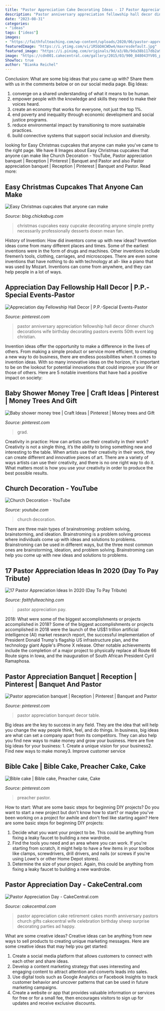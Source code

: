 ```yaml
---
title: "Pastor Appreciation Cake Decorating Ideas - 17 Pastor Appreciation Ideas In 2020 (day To Pay Tribute)"
description: "Pastor anniversary appreciation fellowship hall decor dinner church decorations wife birthday decorating pastors events 50th event log christian"
date: "2023-08-31"
categories:
- "ideas"
tags: ["ideas"]
images:
- "https://faithfulteaching.com/wp-content/uploads/2020/06/pastor-appreciation-ideas.jpg"
featuredImage: "https://i.ytimg.com/vi/1R5bDACWDw4/maxresdefault.jpg"
featured_image: "https://i.pinimg.com/originals/9d/a3/8b/9da38b117db2a9d49a4a051344ef09d5.jpg"
image: "https://cdn001.cakecentral.com/gallery/2015/03/900_848043YV0S_pastor-appreciation-day.jpg"
ShowToc: true
author: "Bianka Reichel"
---
```



Conclusion: What are some big ideas that you came up with? Share them with us in the comments below or on our social media page.
Big Ideas:
1. converge on a shared understanding of what it means to be human. 
2. empower people with the knowledge and skills they need to make their voices heard. 
3. create an economy that works for everyone, not just the top 1%. 
4. end poverty and inequality through economic development and social justice programs. 
5. reduce environmental impact by transitioning to more sustainable practices. 
6. build connective systems that support social inclusion and diversity. 

	

		
looking for Easy Christmas cupcakes that anyone can make you've came to the right page. We have 8 Images about Easy Christmas cupcakes that anyone can make like Church Decoration - YouTube, Pastor appreciation banquet | Reception | Pinterest | Banquet and Pastor and also Pastor appreciation banquet | Reception | Pinterest | Banquet and Pastor. Read more:
		
    
## Easy Christmas Cupcakes That Anyone Can Make

<img loading=lazy src="https://blog.chickabug.com/wp-content/uploads/2014/12/easy-christmas-cupcakes.jpg" onerror="this.onerror=null;this.src='https://tse3.mm.bing.net/th?id=OIP.0R3f4U-OCzeVNxIm75DHpgHaLK&amp;pid=15.1';" alt="Easy Christmas cupcakes that anyone can make">

_Source: blog.chickabug.com_

>christmas cupcakes easy cupcake decorating anyone simple pretty necessarily professionally desserts doesn mean fan. 

	

History of Invention: How did inventors come up with new ideas?
Invention ideas come from many different places and times. Some of the earliest inventions were in the form of drugs and machines. Other inventions include firemen’s tools, clothing, carriages, and microscopes. There are even some inventions that have nothing to do with technology at all- like a piano that was used by Mozart. Inventions can come from anywhere, and they can help people in a lot of ways.

    
## Appreciation Day Fellowship Hall Decor | P.P.-Special Events-Pastor

<img loading=lazy src="https://s-media-cache-ak0.pinimg.com/736x/f9/73/7b/f9737ba4b41e0f2f40e9b72b2265a529--pastor-anniversary-anniversary-dinner.jpg" onerror="this.onerror=null;this.src='https://tse2.mm.bing.net/th?id=OIP.nv_iw0PJ7HuSYsfFO-yrEwHaFj&amp;pid=15.1';" alt="Appreciation day Fellowship Hall Decor | P.P.-Special Events-Pastor">

_Source: pinterest.com_

>pastor anniversary appreciation fellowship hall decor dinner church decorations wife birthday decorating pastors events 50th event log christian. 

	

Invention ideas offer the opportunity to make a difference in the lives of others. From making a simple product or service more efficient, to creating a new way to do business, there are endless possibilities when it comes to invention ideas. With so many innovative ideas on the horizon, it's important to be on the lookout for potential innovations that could improve your life or those of others. Here are 5 notable inventions that have had a positive impact on society: 
    
## Baby Shower Money Tree | Craft Ideas | Pinterest | Money Trees And Gift

<img loading=lazy src="https://s-media-cache-ak0.pinimg.com/736x/0c/b1/ef/0cb1eff4a2850f82e63bc9d4f0a1c117.jpg" onerror="this.onerror=null;this.src='https://tse3.mm.bing.net/th?id=OIP.0arpLJpCKzi5tvkzKQublQHaJ4&amp;pid=15.1';" alt="Baby shower money tree | Craft Ideas | Pinterest | Money trees and Gift">

_Source: pinterest.com_

>grad. 

	

Creativity in practice: How can artists use their creativity in their work?
Creativity is not a single thing, it’s the ability to bring something new and interesting to the table. When artists use their creativity in their work, they can create different and innovative pieces of art. There are a variety of ways artists can use their creativity, and there is no one right way to do it. What matters most is how you use your creativity in order to produce the best possible results.

    
## Church Decoration - YouTube

<img loading=lazy src="https://i.ytimg.com/vi/1R5bDACWDw4/maxresdefault.jpg" onerror="this.onerror=null;this.src='https://tse4.mm.bing.net/th?id=OIP.g79Ukyvms_5dK4B6K_HE1QHaEK&amp;pid=15.1';" alt="Church Decoration - YouTube">

_Source: youtube.com_

>church decoration. 

	

There are three main types of brainstroming: problem solving, brainstorming, and ideation.
Brainstroming is a problem solving process where individuals come up with ideas and solutions to problems. Brainstroming can be used in different ways, but the three most common ones are brainstorming, ideation, and problem solving. Brainstroming can help you come up with new ideas and solutions to problems.

    
## 17 Pastor Appreciation Ideas In 2020 (Day To Pay Tribute)

<img loading=lazy src="https://faithfulteaching.com/wp-content/uploads/2020/06/pastor-appreciation-ideas.jpg" onerror="this.onerror=null;this.src='https://tse4.mm.bing.net/th?id=OIP.i-C--20R3BK1zeQoAab6lQHaD9&amp;pid=15.1';" alt="17 Pastor Appreciation Ideas In 2020 (Day To Pay Tribute)">

_Source: faithfulteaching.com_

>pastor appreciation pay. 

	

2018: What were some of the biggest accomplishments or projects accomplished in 2018?
Some of the biggest accomplishments or projects accomplished in 2018 were the launch of the US$1 trillion artificial intelligence (AI) market research report, the successful implementation of President Donald Trump's flagship US infrastructure plan, and the technology giant Apple's iPhone X release. Other notable achievements include the completion of a major project to physically replace all Route 66 Route signs in Iowa, and the inauguration of South African President Cyril Ramaphosa.

    
## Pastor Appreciation Banquet | Reception | Pinterest | Banquet And Pastor

<img loading=lazy src="https://s-media-cache-ak0.pinimg.com/736x/a6/98/3e/a6983eb85d3405a0986dbe14f6f301a5.jpg" onerror="this.onerror=null;this.src='https://tse4.mm.bing.net/th?id=OIP.wsuoU2lkB9gXUC8B0Kyq0gHaJ4&amp;pid=15.1';" alt="Pastor appreciation banquet | Reception | Pinterest | Banquet and Pastor">

_Source: pinterest.com_

>pastor appreciation banquet decor table. 

	

Big ideas are the key to success in any field. They are the idea that will help you change the way people think, feel, and do things. In business, big ideas are what can set a company apart from its competitors. They can also help you find new ways to make money and grow your business. Here are five big ideas for your business: 1. Create a unique vision for your business2. Find new ways to make money3. Improve customer service
    
## Bible Cake | Bible Cake, Preacher Cake, Cake

<img loading=lazy src="https://i.pinimg.com/originals/9d/a3/8b/9da38b117db2a9d49a4a051344ef09d5.jpg" onerror="this.onerror=null;this.src='https://tse3.mm.bing.net/th?id=OIP.Xp6r4HaL7Qcs5TIJGlRM4QHaJ4&amp;pid=15.1';" alt="Bible cake | Bible cake, Preacher cake, Cake">

_Source: pinterest.com_

>preacher pastor. 

	

How to start: What are some basic steps for beginning DIY projects?
Do you want to start a new project but don't know how to start? or maybe you've been working on a project for awhile and don't feel like starting again? Here are some basic steps for beginning DIY projects:
1. Decide what you want your project to be. This could be anything from fixing a leaky faucet to building a new wardrobe. 
2. Find the tools you need and an area where you can work. If you're starting from scratch, it might help to have a few items in your toolbox like clamps, screwdrivers, drill drivers, and nails (or screws if you're using Lowe's or other Home Depot stores). 
3. Determine the size of your project. Again, this could be anything from fixing a leaky faucet to building a new wardrobe. 

    
## Pastor Appreciation Day - CakeCentral.com

<img loading=lazy src="https://cdn001.cakecentral.com/gallery/2015/03/900_848043YV0S_pastor-appreciation-day.jpg" onerror="this.onerror=null;this.src='https://tse1.mm.bing.net/th?id=OIP.NTt50occN9WirisJW91I-gHaFj&amp;pid=15.1';" alt="Pastor Appreciation Day - CakeCentral.com">

_Source: cakecentral.com_

>pastor appreciation cake retirement cakes month anniversary pastors church gifts cakecentral wife celebration birthday sheep surprise decorating parties ad happy. 

	

What are some creative ideas?
Creative ideas can be anything from new ways to sell products to creating unique marketing messages. Here are some creative ideas that may help you get started: 
1. Create a social media platform that allows customers to connect with each other and share ideas. 
2. Develop a content marketing strategy that uses interesting and engaging content to attract attention and converts leads into sales. 
3. Use digital tools such as Google Analytics or Facebook Insights to track customer behavior and uncover patterns that can be used in future marketing campaigns. 
4. Create a website or app that provides valuable information or services for free or for a small fee, then encourages visitors to sign up for updates and receive exclusive discounts.

